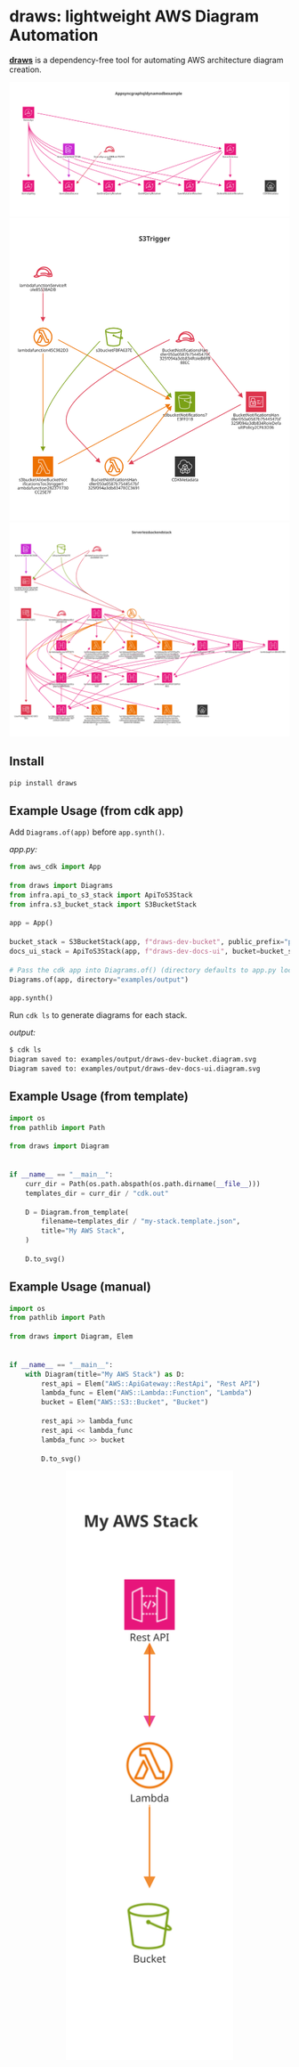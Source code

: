 # draws: lightweight AWS Diagram Automation

[**draws**](https://pypi.org/project/draws/) is a dependency-free tool for automating AWS architecture diagram creation.

<img alt="Example AWS architecture diagram generated by draws from AppSync GraphQL DynamoDB template" src="https://raw.githubusercontent.com/jessicalynch/draws/main/examples/diagrams/AppSyncGraphQLDynamoDBExample.template.svg" />

<img alt="Example AWS architecture diagram generated by draws from S3 trigger template" src="https://raw.githubusercontent.com/jessicalynch/draws/main/examples/diagrams/s3trigger.template.svg" />

<img alt="Example AWS architecture diagram generated by draws from serverless backend stack template" src="https://raw.githubusercontent.com/jessicalynch/draws/main/examples/diagrams/ServerlessBackendStack.template.svg" />

## Install

```bash
pip install draws
```

## Example Usage (from cdk app)

Add `Diagrams.of(app)` before `app.synth()`.

_app.py:_

```python
from aws_cdk import App

from draws import Diagrams
from infra.api_to_s3_stack import ApiToS3Stack
from infra.s3_bucket_stack import S3BucketStack

app = App()

bucket_stack = S3BucketStack(app, f"draws-dev-bucket", public_prefix="public")
docs_ui_stack = ApiToS3Stack(app, f"draws-dev-docs-ui", bucket=bucket_stack.bucket)

# Pass the cdk app into Diagrams.of() (directory defaults to app.py location)
Diagrams.of(app, directory="examples/output")

app.synth()
```

Run `cdk ls` to generate diagrams for each stack.

_output:_

```bash
$ cdk ls
Diagram saved to: examples/output/draws-dev-bucket.diagram.svg
Diagram saved to: examples/output/draws-dev-docs-ui.diagram.svg
```

## Example Usage (from template)

```python
import os
from pathlib import Path

from draws import Diagram


if __name__ == "__main__":
    curr_dir = Path(os.path.abspath(os.path.dirname(__file__)))
    templates_dir = curr_dir / "cdk.out"

    D = Diagram.from_template(
        filename=templates_dir / "my-stack.template.json",
        title="My AWS Stack",
    )

    D.to_svg()
```

## Example Usage (manual)

```python
import os
from pathlib import Path

from draws import Diagram, Elem


if __name__ == "__main__":
    with Diagram(title="My AWS Stack") as D:
        rest_api = Elem("AWS::ApiGateway::RestApi", "Rest API")
        lambda_func = Elem("AWS::Lambda::Function", "Lambda")
        bucket = Elem("AWS::S3::Bucket", "Bucket")

        rest_api >> lambda_func
        rest_api << lambda_func
        lambda_func >> bucket

        D.to_svg()
```

<p align="center">
    <img src="https://raw.githubusercontent.com/jessicalynch/draws/main/examples/diagrams/manual.svg" width="300" />
</p>
